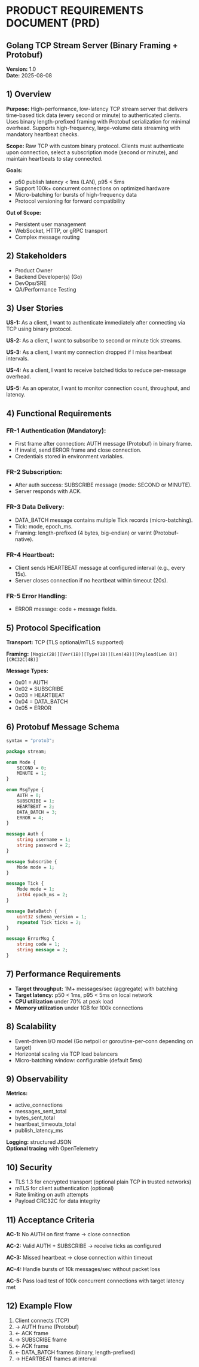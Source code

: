 # PRODUCT REQUIREMENTS DOCUMENT (PRD)
## Golang TCP Stream Server (Binary Framing + Protobuf)

**Version:** 1.0  
**Date:** 2025-08-08  

## 1) Overview

**Purpose:** High-performance, low-latency TCP stream server that delivers time-based tick data (every second or minute) to authenticated clients. Uses binary length-prefixed framing with Protobuf serialization for minimal overhead. Supports high-frequency, large-volume data streaming with mandatory heartbeat checks.

**Scope:** Raw TCP with custom binary protocol. Clients must authenticate upon connection, select a subscription mode (second or minute), and maintain heartbeats to stay connected.

**Goals:**
- p50 publish latency < 1ms (LAN), p95 < 5ms
- Support 100k+ concurrent connections on optimized hardware
- Micro-batching for bursts of high-frequency data
- Protocol versioning for forward compatibility

**Out of Scope:**
- Persistent user management
- WebSocket, HTTP, or gRPC transport
- Complex message routing

## 2) Stakeholders

- Product Owner
- Backend Developer(s) (Go)
- DevOps/SRE
- QA/Performance Testing

## 3) User Stories

**US-1:** As a client, I want to authenticate immediately after connecting via TCP using binary protocol.

**US-2:** As a client, I want to subscribe to second or minute tick streams.

**US-3:** As a client, I want my connection dropped if I miss heartbeat intervals.

**US-4:** As a client, I want to receive batched ticks to reduce per-message overhead.

**US-5:** As an operator, I want to monitor connection count, throughput, and latency.

## 4) Functional Requirements

### FR-1 Authentication (Mandatory):
- First frame after connection: AUTH message (Protobuf) in binary frame.
- If invalid, send ERROR frame and close connection.
- Credentials stored in environment variables.

### FR-2 Subscription:
- After auth success: SUBSCRIBE message (mode: SECOND or MINUTE).
- Server responds with ACK.

### FR-3 Data Delivery:
- DATA_BATCH message contains multiple Tick records (micro-batching).
- Tick: mode, epoch_ms.
- Framing: length-prefixed (4 bytes, big-endian) or varint (Protobuf-native).

### FR-4 Heartbeat:
- Client sends HEARTBEAT message at configured interval (e.g., every 15s).
- Server closes connection if no heartbeat within timeout (20s).

### FR-5 Error Handling:
- ERROR message: code + message fields.

## 5) Protocol Specification

**Transport:** TCP (TLS optional/mTLS supported)

**Framing:** `[Magic(2B)][Ver(1B)][Type(1B)][Len(4B)][Payload(Len B)][CRC32C(4B)]`

**Message Types:**
- 0x01 = AUTH
- 0x02 = SUBSCRIBE
- 0x03 = HEARTBEAT
- 0x04 = DATA_BATCH
- 0x05 = ERROR

## 6) Protobuf Message Schema

```protobuf
syntax = "proto3";

package stream;

enum Mode { 
    SECOND = 0; 
    MINUTE = 1; 
}

enum MsgType { 
    AUTH = 0; 
    SUBSCRIBE = 1; 
    HEARTBEAT = 2; 
    DATA_BATCH = 3; 
    ERROR = 4; 
}

message Auth { 
    string username = 1; 
    string password = 2; 
}

message Subscribe { 
    Mode mode = 1; 
}

message Tick { 
    Mode mode = 1; 
    int64 epoch_ms = 2; 
}

message DataBatch { 
    uint32 schema_version = 1; 
    repeated Tick ticks = 2; 
}

message ErrorMsg { 
    string code = 1; 
    string message = 2; 
}
```

## 7) Performance Requirements

- **Target throughput:** 1M+ messages/sec (aggregate) with batching
- **Target latency:** p50 < 1ms, p95 < 5ms on local network
- **CPU utilization** under 70% at peak load
- **Memory utilization** under 1GB for 100k connections

## 8) Scalability

- Event-driven I/O model (Go netpoll or goroutine-per-conn depending on target)
- Horizontal scaling via TCP load balancers
- Micro-batching window: configurable (default 5ms)

## 9) Observability

**Metrics:**
- active_connections
- messages_sent_total
- bytes_sent_total
- heartbeat_timeouts_total
- publish_latency_ms

**Logging:** structured JSON  
**Optional tracing** with OpenTelemetry

## 10) Security

- TLS 1.3 for encrypted transport (optional plain TCP in trusted networks)
- mTLS for client authentication (optional)
- Rate limiting on auth attempts
- Payload CRC32C for data integrity

## 11) Acceptance Criteria

**AC-1:** No AUTH on first frame → close connection

**AC-2:** Valid AUTH + SUBSCRIBE → receive ticks as configured

**AC-3:** Missed heartbeat → close connection within timeout

**AC-4:** Handle bursts of 10k messages/sec without packet loss

**AC-5:** Pass load test of 100k concurrent connections with target latency met

## 12) Example Flow

1. Client connects (TCP)
2. → AUTH frame (Protobuf)
3. ← ACK frame
4. → SUBSCRIBE frame
5. ← ACK frame
6. ← DATA_BATCH frames (binary, length-prefixed)
7. → HEARTBEAT frames at interval